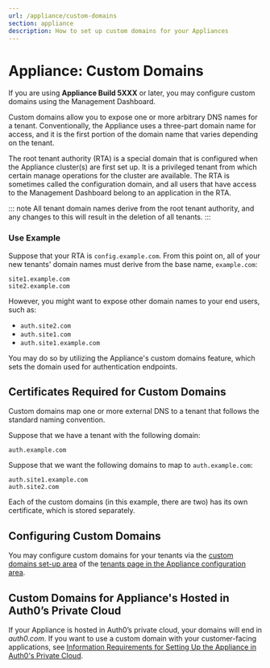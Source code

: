 ```yaml
---
url: /appliance/custom-domains
section: appliance
description: How to set up custom domains for your Appliances
---
```


# Appliance: Custom Domains

If you are using **Appliance Build 5XXX** or later, you may configure custom domains using the Management Dashboard.

Custom domains allow you to expose one or more arbitrary DNS names for a tenant. Conventionally, the Appliance uses a three-part domain name for access, and it is the first portion of the domain name that varies depending on the tenant.

The root tenant authority (RTA) is a special domain that is configured when the Appliance cluster(s) are first set up. It is a privileged tenant from which certain manage operations for the cluster are available. The RTA is sometimes called the configuration domain, and all users that have access to the Management Dashboard belong to an application in the RTA.

::: note
  All tenant domain names derive from the root tenant authority, and any changes to this will result in the deletion of all tenants.
:::

### Use Example

Suppose that your RTA is `config.example.com`. From this point on, all of your new tenants' domain names must derive from the base name, `example.com`:

```text
site1.example.com
site2.example.com
```

However, you might want to expose other domain names to your end users, such as:

* `auth.site2.com`
* `auth.site1.com`
* `auth.site1.example.com`

You may do so by utilizing the Appliance's custom domains feature, which sets the domain used for authentication endpoints.

## Certificates Required for Custom Domains

Custom domains map one or more external DNS to a tenant that follows the standard naming convention.

Suppose that we have a tenant with the following domain:

`auth.example.com`

Suppose that we want the following domains to map to `auth.example.com`:

```text
auth.site1.example.com
auth.site2.com
```

Each of the custom domains (in this example, there are two) has its own certificate, which is stored separately.

## Configuring Custom Domains

You may configure custom domains for your tenants via the [custom domains set-up area](/appliance/dashboard/tenants#custom-domains) of the [tenants page in the Appliance configuration area](/appliance/dashboard/tenants).

## Custom Domains for Appliance's Hosted in Auth0’s Private Cloud

If your Appliance is hosted in Auth0’s private cloud, your domains will end in *auth0.com*. If you want to use a custom domain with your customer-facing applications, see [Information Requirements for Setting Up the Appliance in Auth0's Private Cloud](/appliance/private-cloud-requirements).

